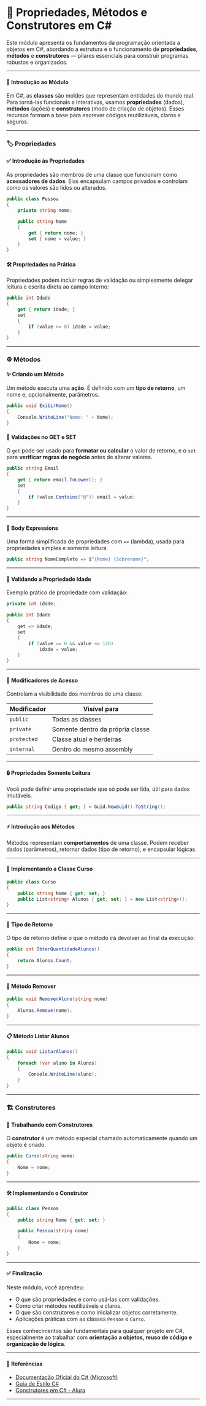 # 📘 Propriedades, Métodos e Construtores em C\#

Este módulo apresenta os fundamentos da programação orientada a objetos em C#, abordando a estrutura e o funcionamento de **propriedades**, **métodos** e **construtores** — pilares essenciais para construir programas robustos e organizados.

---

#### 📍 Introdução ao Módulo

Em C#, as **classes** são moldes que representam entidades do mundo real. Para torná-las funcionais e interativas, usamos **propriedades** (dados), **métodos** (ações) e **construtores** (modo de criação de objetos). Esses recursos formam a base para escrever códigos reutilizáveis, claros e seguros.

---

### 🏷️ Propriedades

#### ✅ Introdução às Propriedades

As propriedades são membros de uma classe que funcionam como **acessadores de dados**. Elas encapsulam campos privados e controlam como os valores são lidos ou alterados.

```csharp
public class Pessoa
{
    private string nome;

    public string Nome
    {
        get { return nome; }
        set { nome = value; }
    }
}
```

#### 🛠️ Propriedades na Prática

Propriedades podem incluir regras de validação ou simplesmente delegar leitura e escrita direta ao campo interno:

```csharp
public int Idade
{
    get { return idade; }
    set 
    {
        if (value >= 0) idade = value;
    }
}
```

---

### ⚙️ Métodos

#### ✨ Criando um Método

Um método executa uma **ação**. É definido com um **tipo de retorno**, um nome e, opcionalmente, parâmetros.

```csharp
public void ExibirNome()
{
    Console.WriteLine("Nome: " + Nome);
}
```

#### 🔎 Validações no GET e SET

O `get` pode ser usado para **formatar ou calcular** o valor de retorno, e o `set` para **verificar regras de negócio** antes de alterar valores.

```csharp
public string Email
{
    get { return email.ToLower(); }
    set 
    {
        if (value.Contains("@")) email = value;
    }
}
```

---

#### 🧾 Body Expressions

Uma forma simplificada de propriedades com `=>` (lambda), usada para propriedades simples e somente leitura.

```csharp
public string NomeCompleto => $"{Nome} {Sobrenome}";
```

---

#### 🧪 Validando a Propriedade Idade

Exemplo prático de propriedade com validação:

```csharp
private int idade;

public int Idade
{
    get => idade;
    set
    {
        if (value >= 0 && value <= 120)
            idade = value;
    }
}
```

---

#### 🔐 Modificadores de Acesso

Controlam a visibilidade dos membros de uma classe:

| Modificador | Visível para                     |
| ----------- | -------------------------------- |
| `public`    | Todas as classes                 |
| `private`   | Somente dentro da própria classe |
| `protected` | Classe atual e herdeiras         |
| `internal`  | Dentro do mesmo assembly         |

---

#### 🔒 Propriedades Somente Leitura

Você pode definir uma propriedade que só pode ser lida, útil para dados imutáveis.

```csharp
public string Codigo { get; } = Guid.NewGuid().ToString();
```

---

#### ⚡ Introdução aos Métodos

Métodos representam **comportamentos** de uma classe. Podem receber dados (parâmetros), retornar dados (tipo de retorno), e encapsular lógicas.

---

#### 🧱 Implementando a Classe Curso

```csharp
public class Curso
{
    public string Nome { get; set; }
    public List<string> Alunos { get; set; } = new List<string>();
}
```

---

#### 🔁 Tipo de Retorno

O tipo de retorno define o que o método irá devolver ao final da execução:

```csharp
public int ObterQuantidadeAlunos()
{
    return Alunos.Count;
}
```

---

#### 🧹 Método Remover

```csharp
public void RemoverAluno(string nome)
{
    Alunos.Remove(nome);
}
```

---

#### 📋 Método Listar Alunos

```csharp
public void ListarAlunos()
{
    foreach (var aluno in Alunos)
    {
        Console.WriteLine(aluno);
    }
}
```

---

### 🏗️ Construtores

#### 🏁 Trabalhando com Construtores

O **construtor** é um método especial chamado automaticamente quando um objeto é criado.

```csharp
public Curso(string nome)
{
    Nome = nome;
}
```

---

#### 🛠️ Implementando o Construtor

```csharp
public class Pessoa
{
    public string Nome { get; set; }

    public Pessoa(string nome)
    {
        Nome = nome;
    }
}
```

---

#### ✅ Finalização

Neste módulo, você aprendeu:

* O que são propriedades e como usá-las com validações.
* Como criar métodos reutilizáveis e claros.
* O que são construtores e como inicializar objetos corretamente.
* Aplicações práticas com as classes `Pessoa` e `Curso`.

Esses conhecimentos são fundamentais para qualquer projeto em C#, especialmente ao trabalhar com **orientação a objetos, reuso de código e organização de lógica**.

---

#### 🔗 Referências

* [Documentação Oficial do C# (Microsoft)](https://learn.microsoft.com/pt-br/dotnet/csharp/)
* [Guia de Estilo C#](https://learn.microsoft.com/pt-br/dotnet/csharp/fundamentals/coding-style/coding-conventions)
* [Construtores em C# - Alura](https://www.alura.com.br/artigos/entendendo-construtores-csharp)

---

